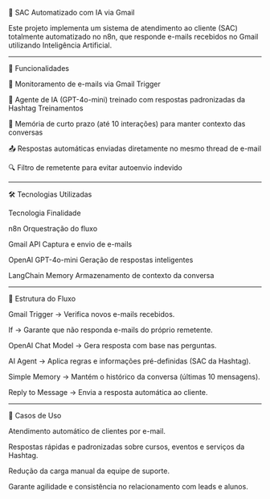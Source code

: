 📧 SAC Automatizado com IA via Gmail

Este projeto implementa um sistema de atendimento ao cliente (SAC) totalmente automatizado no n8n, que responde e-mails recebidos no Gmail utilizando Inteligência Artificial.

------------------------------------------------------------------------------------------------------------------

🚀 Funcionalidades

📩 Monitoramento de e-mails via Gmail Trigger

🤖 Agente de IA (GPT-4o-mini) treinado com respostas padronizadas da Hashtag Treinamentos

🧠 Memória de curto prazo (até 10 interações) para manter contexto das conversas

📤 Respostas automáticas enviadas diretamente no mesmo thread de e-mail

🔍 Filtro de remetente para evitar autoenvio indevido

------------------------------------------------------------------------------------------------------------------

🛠️ Tecnologias Utilizadas

Tecnologia	Finalidade

n8n	Orquestração do fluxo

Gmail API	Captura e envio de e-mails

OpenAI GPT-4o-mini	Geração de respostas inteligentes

LangChain Memory	Armazenamento de contexto da conversa

------------------------------------------------------------------------------------------------------------------

📂 Estrutura do Fluxo

Gmail Trigger → Verifica novos e-mails recebidos.

If → Garante que não responda e-mails do próprio remetente.

OpenAI Chat Model → Gera resposta com base nas perguntas.

AI Agent → Aplica regras e informações pré-definidas (SAC da Hashtag).

Simple Memory → Mantém o histórico da conversa (últimas 10 mensagens).

Reply to Message → Envia a resposta automática ao cliente.

------------------------------------------------------------------------------------------------------------------

🎯 Casos de Uso

Atendimento automático de clientes por e-mail.

Respostas rápidas e padronizadas sobre cursos, eventos e serviços da Hashtag.

Redução da carga manual da equipe de suporte.

Garante agilidade e consistência no relacionamento com leads e alunos.
